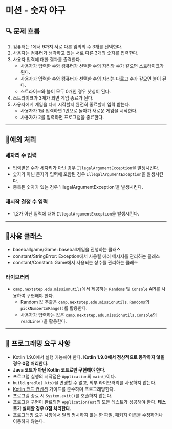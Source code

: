 # 미션 - 숫자 야구

## 🔍 문제 흐름

1. 컴퓨터는 1에서 9까지 서로 다른 임의의 수 3개를 선택한다.
2. 사용자는 컴퓨터가 생각하고 있는 서로 다른 3개의 숫자를 입력한다.
3. 사용자 입력에 대한 결과를 출력한다.
    * 사용자가 입력한 수와 컴퓨터가 선택한 수의 자리와 수가 같으면 스트라이크가 된다.
    * 사용자가 입력한 수와 컴퓨터가 선택한 수의 자리는 다르고 수가 같으면 볼이 된다.
    * 스트라이크와 볼이 모두 0개인 경우 낫싱이 된다.
4. 스트라이크가 3개가 되면 게임 종료가 된다.
5. 사용자에게 게임을 다시 시작할지 완전히 종료할지 입력 받는다.
    * 사용자가 1을 입력하면 1번으로 돌아가 새로운 게임을 시작한다.
    * 사용자가 2를 입력하면 프로그램을 종료한다.

* * *

## 🚨예외 처리

### 세자리 수 입력

* 입력받은 수가 세자리가 아닌 경우 `IllegalArgumentException`을 발생시킨다.
* 숫자가 아닌 문자가 입력에 포함된 경우 `IllegalArgumentException`을 발생시킨다.
* 중복된 숫자가 있는 경우 'IllegalArgumentException'을 발생시킨다.
### 재시작 결정 수 입력

* 1,2가 아닌 입력에 대해 `IllegalArgumentException`을 발생시킨다.

* * *

## 🚀사용 클래스

* baseballgame/Game: baseball게임을 진행하는 클래스
* constant/StringError: Exception에서 사용될 에러 메시지를 관리하는 클래스
* constant/Constant: Game에서 사용되는 상수를 관리하는 클래스

### 라이브러리

- `camp.nextstep.edu.missionutils`에서 제공하는 `Randoms` 및 `Console` API를 사용하여 구현해야 한다.
    - Random 값 추출은 `camp.nextstep.edu.missionutils.Randoms`의 `pickNumberInRange()`를 활용한다.
    - 사용자가 입력하는 값은 `camp.nextstep.edu.missionutils.Console`의 `readLine()`을 활용한다.

* * *

## 🎯 프로그래밍 요구 사항

- Kotlin 1.9.0에서 실행 가능해야 한다. **Kotlin 1.9.0에서 정상적으로 동작하지 않을 경우 0점 처리한다.**
- **Java 코드가 아닌 Kotlin 코드로만 구현해야 한다.**
- 프로그램 실행의 시작점은 `Application`의 `main()`이다.
- `build.gradle(.kts)`을 변경할 수 없고, 외부 라이브러리를 사용하지 않는다.
- [Kotlin 코드 컨벤션](https://github.com/woowacourse/woowacourse-docs/tree/main/styleguide/kotlin) 가이드를 준수하며 프로그래밍한다.
- 프로그램 종료 시 `System.exit()`를 호출하지 않는다.
- 프로그램 구현이 완료되면 `ApplicationTest`의 모든 테스트가 성공해야 한다. **테스트가 실패할 경우 0점 처리한다.**
- 프로그래밍 요구 사항에서 달리 명시하지 않는 한 파일, 패키지 이름을 수정하거나 이동하지 않는다.


